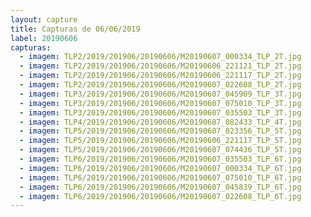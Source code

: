 ```yaml
---
layout: capture
title: Capturas de 06/06/2019
label: 20190606
capturas:
  - imagem: TLP2/2019/201906/20190606/M20190607_000334_TLP_2T.jpg
  - imagem: TLP2/2019/201906/20190606/M20190606_221121_TLP_2T.jpg
  - imagem: TLP2/2019/201906/20190606/M20190606_221117_TLP_2T.jpg
  - imagem: TLP2/2019/201906/20190606/M20190607_022608_TLP_2T.jpg
  - imagem: TLP3/2019/201906/20190606/M20190607_045909_TLP_3T.jpg
  - imagem: TLP3/2019/201906/20190606/M20190607_075010_TLP_3T.jpg
  - imagem: TLP3/2019/201906/20190606/M20190607_035503_TLP_3T.jpg
  - imagem: TLP4/2019/201906/20190606/M20190607_082433_TLP_4T.jpg
  - imagem: TLP5/2019/201906/20190606/M20190607_023356_TLP_5T.jpg
  - imagem: TLP5/2019/201906/20190606/M20190606_221117_TLP_5T.jpg
  - imagem: TLP5/2019/201906/20190606/M20190607_074436_TLP_5T.jpg
  - imagem: TLP6/2019/201906/20190606/M20190607_035503_TLP_6T.jpg
  - imagem: TLP6/2019/201906/20190606/M20190607_000334_TLP_6T.jpg
  - imagem: TLP6/2019/201906/20190606/M20190607_075010_TLP_6T.jpg
  - imagem: TLP6/2019/201906/20190606/M20190607_045839_TLP_6T.jpg
  - imagem: TLP6/2019/201906/20190606/M20190607_022608_TLP_6T.jpg
---
```

